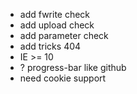 - add fwrite check
- add upload check
- add parameter check
- add tricks 404
- IE >= 10
- ? progress-bar like github
- need cookie support